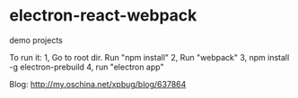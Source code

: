 # electron-react-webpack
demo projects

To run it:
1, Go to root dir. Run "npm install"
2, Run "webpack"
3, npm install -g electron-prebuild
4, run "electron app"

Blog: http://my.oschina.net/xpbug/blog/637864
